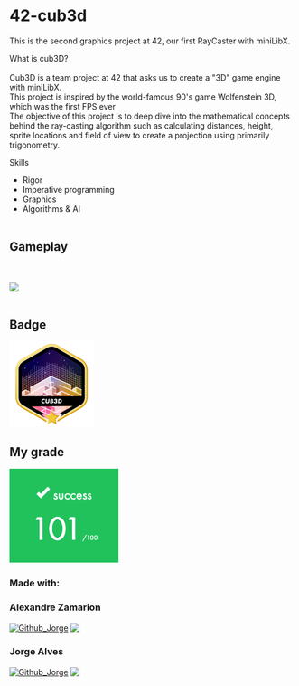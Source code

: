 # 42-cub3d

This is the second graphics project at 42, our first RayCaster with miniLibX.<br>

What is cub3D?<br><br>
Cub3D is a team project at 42 that asks us to create a "3D" game engine with miniLibX. <br>
This project is inspired by the world-famous 90's game Wolfenstein 3D, which was the first FPS ever <br>
The objective of this project is to deep dive into the mathematical concepts behind the ray-casting algorithm such as calculating distances, height, sprite locations and field of view to create a projection using primarily trigonometry. <br>

Skills<br>
- Rigor
- Imperative programming
- Graphics
- Algorithms & AI<br><br>

## Gameplay

<h1><img src="Cub3D.gif"><h1/>

## Badge

<img src="cub3d_badge.png">


## My grade

<img src="cub3d_grade.png">





### Made with: <br/>

### Alexandre Zamarion
<div style="display: inline_block">
 <a href="https://github.com/alezamarion" target="_blank"><img align="center" alt="Github_Jorge" height="30" width="30" src="https://cdn-icons-png.flaticon.com/128/1051/1051275.png" target="_blank"></a>
 <a href="https://www.linkedin.com/in/alexandre-zamarion-cepeda-a3766323a/" target="_blank"><img align="center"src="https://img.shields.io/badge/-LinkedIn-%230077B5?style=for-the-badge&logo=linkedin&logoColor=white" target="_blank"></a> 
</div>

### Jorge Alves
<div style="display: inline_block">
 <a href="https://github.com/jorgeedualves/jorgeedualves" target="_blank"><img align="center" alt="Github_Jorge" height="30" width="30" src="https://cdn-icons-png.flaticon.com/128/1051/1051275.png" target="_blank"></a>
 <a href="https://www.linkedin.com/in/jorge-eduardo-alves-094b4331/" target="_blank"><img align="center"src="https://img.shields.io/badge/-LinkedIn-%230077B5?style=for-the-badge&logo=linkedin&logoColor=white" target="_blank"></a> 
</div>

